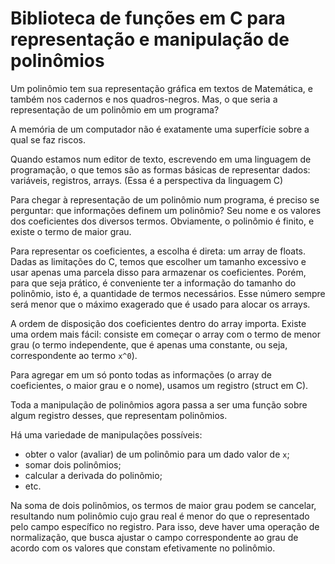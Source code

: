 # Biblioteca de funções em C para representação e manipulação de polinômios

Um polinômio tem sua representação gráfica em textos de Matemática, 
e também nos cadernos e nos quadros-negros. 
Mas, o que seria a representação de um polinômio em um programa?

A memória de um computador não é exatamente uma superfície sobre a qual se faz riscos. 

Quando estamos num editor de texto, escrevendo em uma linguagem de programação, 
o que temos são as formas básicas de representar dados: variáveis, registros, arrays. 
(Essa é a perspectiva da linguagem C)

Para chegar à representação de um polinômio num programa, é preciso se
perguntar: que informações definem um polinômio? Seu nome e os valores
dos coeficientes dos diversos termos. Obviamente, o polinômio é finito,
e existe o termo de maior grau.

Para representar os coeficientes, a escolha é direta: um array de floats.
Dadas as limitações do C, temos que escolher um tamanho excessivo e usar
apenas uma parcela disso para armazenar os coeficientes. Porém, para 
que seja prático, é conveniente ter a informação do tamanho do polinômio,
isto é, a quantidade de termos necessários. Esse número sempre será
menor que o máximo exagerado que é usado para alocar os arrays.

A ordem de disposição dos coeficientes dentro do array importa.
Existe uma ordem mais fácil: consiste em começar o array com o
termo de menor grau (o termo independente, que é apenas uma constante,
ou seja, correspondente ao termo `x^0`).

Para agregar em um só ponto todas as informações (o array de coeficientes,
o maior grau e o nome), usamos um registro (struct em C).

Toda a manipulação de polinômios agora passa a ser uma função sobre
algum registro desses, que representam polinômios.

Há uma variedade de manipulações possíveis:
- obter o valor (avaliar) de um polinômio para um dado valor de `x`;
- somar dois polinômios;
- calcular a derivada do polinômio;
- etc.

Na soma de dois polinômios, os termos de maior grau podem se cancelar, 
resultando num polinômio cujo grau real é menor do que o representado
pelo campo específico no registro. Para isso, deve haver uma operação
de normalização, que busca ajustar o campo correspondente ao grau de
acordo com os valores que constam efetivamente no polinômio.
